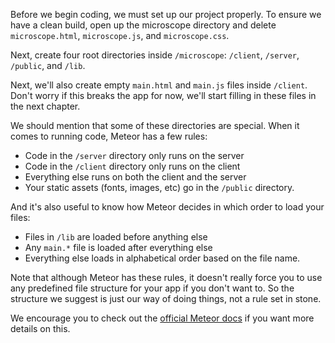 Before we begin coding, we must set up our project properly. To ensure we have a clean build, open up the microscope directory and delete `microscope.html`, `microscope.js`, and `microscope.css`.

Next, create four root directories inside `/microscope`: `/client`, `/server`, `/public`, and `/lib`.

Next, we'll also create empty `main.html` and `main.js` files inside `/client`. Don't worry if this breaks the app for now, we'll start filling in these files in the next chapter.

We should mention that some of these directories are special. When it comes to running code, Meteor has a few rules:

* Code in the `/server` directory only runs on the server
* Code in the `/client` directory only runs on the client
* Everything else runs on both the client and the server
* Your static assets (fonts, images, etc) go in the `/public` directory.

And it's also useful to know how Meteor decides in which order to load your files:

* Files in `/lib` are loaded before anything else
* Any `main.*` file is loaded after everything else
* Everything else loads in alphabetical order based on the file name.

Note that although Meteor has these rules, it doesn't really force you to use any predefined file structure for your app if you don't want to. So the structure we suggest is just our way of doing things, not a rule set in stone.

We encourage you to check out the [official Meteor docs](http://docs.meteor.com/#structuringyourapp) if you want more details on this.

